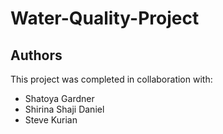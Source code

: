 # Water-Quality-Project

## Authors

This project was completed in collaboration with:

- Shatoya Gardner
- Shirina Shaji Daniel
- Steve Kurian
